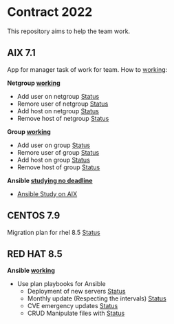 # Contract 2022

This repository aims to help the team work.


## AIX 7.1

App for manager task of work for team. How to [working]():

**Netgroup [working]()**
- Add user on netgroup [Status]()
- Remore user of netgroup [Status]()
- Add host on netgroup [Status]()
- Remove host of netgroup [Status]()

**Group [working]()**
- Add user on group [Status]()
- Remore user of group [Status]()
- Add host on group [Status]()
- Remove host of group [Status]()


**Ansible [studying no deadline]()**
- [Ansible Study on AIX](https://developer.ibm.com/articles/ansible-iac-for-faster-deployment-on-aix/)

## CENTOS 7.9

Migration plan for rhel 8.5 [Status]()

## RED HAT 8.5

**Ansible [working]()**
- Use plan playbooks for Ansible
    - Deployment of new servers [Status]()
    - Monthly update (Respecting the intervals) [Status]()
    - CVE emergency updates [Status]()
    - CRUD Manipulate files with [Status]()
